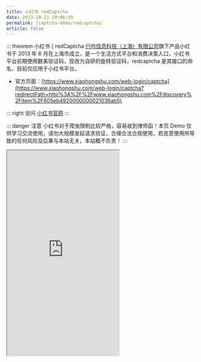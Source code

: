 ```yaml
---
title: 小红书 redCaptcha
date: 2023-10-21 20:06:55
permalink: /captcha-demo/redcaptcha/
article: false
---
```


::: theorem 小红书丨redCaptcha
[行吟信息科技（上海）有限公司](https://www.tianyancha.com/company/418971972)旗下产品小红书于 2013 年 6 月在上海市成立，是一个生活方式平台和消费决策入口，小红书平台前期使用数美验证码，现改为自研的旋转验证码，redcaptcha 是其接口的命名，目前仅应用于小红书平台。

- 官方页面：[https://www.xiaohongshu.com/web-login/captcha](https://www.xiaohongshu.com/web-login/captcha?redirectPath=http%3A%2F%2Fwww.xiaohongshu.com%2Fdiscovery%2Fitem%2F605eb4920000000021036ab5)<Badge text="本页使用" type="error" vertical="middle"/>

::: right
访问 [小红书官网](https://www.xiaohongshu.com/)
:::

::: danger 注意
小红书对于爬虫限制比较严格，容易收到律师函！本页 Demo 仅供学习交流使用，请勿大规模发起请求验证，合理合法合规使用，若恶意使用所导致的任何风险及后果与本站无关，本站概不负责！
:::

<iframe src="https://www.xiaohongshu.com/web-login/captcha?redirectPath=http%3A%2F%2Fwww.xiaohongshu.com%2Fdiscovery%2Fitem%2F605eb4920000000021036ab5" scrolling="no" height="550px"></iframe>

